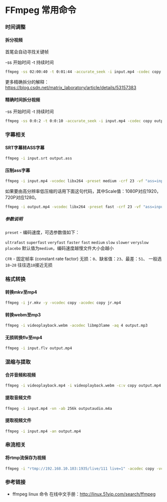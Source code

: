 # FFmpeg 常用命令



### 时间调整

#### 拆分视频

首尾会自动寻找关键帧

-ss 开始时间 -t 持续时间

```bash
ffmpeg -ss 02:00:40 -t 0:01:44 -accurate_seek -i input.mp4 -codec copy -avoid_negative_ts 1 output.mp4
```
更多精确拆分的解释：<https://blog.csdn.net/matrix_laboratory/article/details/53157383>

#### 精确时间拆分视频

-ss 开始时间 -t 持续时间

```bash
ffmpeg -ss 0:0:2 -t 0:0:10 -accurate_seek -i input.mp4 -codec copy output.mp4
```



### 字幕相关

#### SRT字幕转ASS字幕
```bash
ffmpeg -i input.srt output.ass
```

#### 压制ass字幕

```bash
ffmpeg -i input.mp4 -vcodec libx264 -preset medium -crf 23 -vf "ass=input.ass" output.mp4
```

如果要由高分辨率低压缩的话用下面这句代码，其中Scale值：1080P对应1920，720P对应1280。

```bash
ffmpeg -i output.mp4 -vcodec libx264 -preset fast -crf 23 -vf "ass=input.ass,scale=1920:-1" output.mp4
```

##### 参数说明

`preset` - 编码速度，可选参数值如下：

`ultrafast` `superfast` `veryfast` `faster` `fast` `medium` `slow` `slower` `veryslow` `placebo`
默认值为`medium`，编码速度越慢文件大小会越小

`CFR` - 固定帧率 (constant rate factor)
无损：`0`、缺省值：`23`、最差：`51`、 一般选`18~28` 往往选`18`接近无损



### 格式转换

#### 转换mkv至mp4

```bash
ffmpeg -i jr.mkv -y -vcodec copy -acodec copy jr.mp4
```
#### 转换webm至mp3

```bash
ffmpeg -i videoplayback.webm -acodec libmp3lame -aq 4 output.mp3
```
#### 无损转换flv至mp4

```bash
ffmpeg -i input.flv output.mp4
```



### 混缩与提取

#### 合并音频和视频

```bash
ffmpeg -i videoplayback.mp4 -i videoplayback.webm -c:v copy output.mp4
```
#### 提取音频文件

```bash
ffmpeg -i input.mp4 -vn -ab 256k outputaudio.m4a
```
#### 提取视频文件

```bash
ffmpeg -i input.mp4 -an output.mp4
```



### 串流相关

#### 将rtmp流保存为视频

```bash
ffmpeg -i "rtmp://192.168.10.103:1935/live/111 live=1" -acodec copy -vcodec copy -f flv -y test.flv
```





### 参考链接

- ffmpeg linux 命令 在线中文手册：<http://linux.51yip.com/search/ffmpeg>